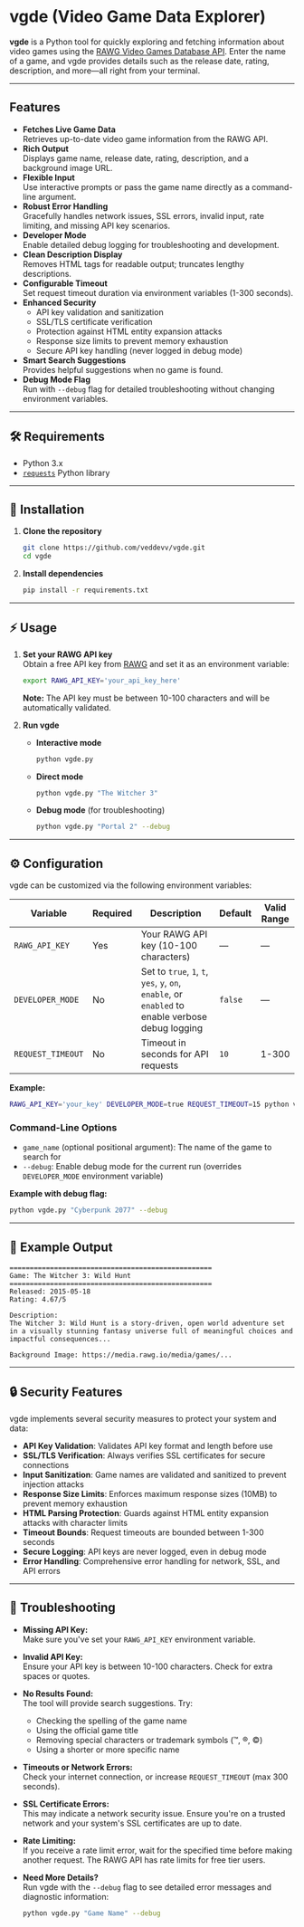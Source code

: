 # vgde (Video Game Data Explorer)

**vgde** is a Python tool for quickly exploring and fetching information about video games using the [RAWG Video Games Database API](https://rawg.io/apidocs). Enter the name of a game, and vgde provides details such as the release date, rating, description, and more—all right from your terminal.

---

## Features

- **Fetches Live Game Data**  
  Retrieves up-to-date video game information from the RAWG API.
- **Rich Output**  
  Displays game name, release date, rating, description, and a background image URL.
- **Flexible Input**  
  Use interactive prompts or pass the game name directly as a command-line argument.
- **Robust Error Handling**  
  Gracefully handles network issues, SSL errors, invalid input, rate limiting, and missing API key scenarios.
- **Developer Mode**  
  Enable detailed debug logging for troubleshooting and development.
- **Clean Description Display**  
  Removes HTML tags for readable output; truncates lengthy descriptions.
- **Configurable Timeout**  
  Set request timeout duration via environment variables (1-300 seconds).
- **Enhanced Security**  
  - API key validation and sanitization
  - SSL/TLS certificate verification
  - Protection against HTML entity expansion attacks
  - Response size limits to prevent memory exhaustion
  - Secure API key handling (never logged in debug mode)
- **Smart Search Suggestions**  
  Provides helpful suggestions when no game is found.
- **Debug Mode Flag**  
  Run with `--debug` flag for detailed troubleshooting without changing environment variables.

---

## 🛠 Requirements

- Python 3.x
- [`requests`](https://pypi.org/project/requests/) Python library

---

## 🚀 Installation

1. **Clone the repository**
    ```sh
    git clone https://github.com/veddevv/vgde.git
    cd vgde
    ```

2. **Install dependencies**
    ```sh
    pip install -r requirements.txt
    ```

---

## ⚡️ Usage

1. **Set your RAWG API key**  
   Obtain a free API key from [RAWG](https://rawg.io/apidocs) and set it as an environment variable:
    ```sh
    export RAWG_API_KEY='your_api_key_here'
    ```
    
    **Note:** The API key must be between 10-100 characters and will be automatically validated.

2. **Run vgde**
    - **Interactive mode**  
      ```sh
      python vgde.py
      ```
    - **Direct mode**  
      ```sh
      python vgde.py "The Witcher 3"
      ```
    - **Debug mode** (for troubleshooting)  
      ```sh
      python vgde.py "Portal 2" --debug
      ```

---

## ⚙️ Configuration

vgde can be customized via the following environment variables:

| Variable          | Required | Description                                                   | Default   | Valid Range  |
|-------------------|----------|---------------------------------------------------------------|-----------|--------------|
| `RAWG_API_KEY`    | Yes      | Your RAWG API key (10-100 characters)                         | —         | —            |
| `DEVELOPER_MODE`  | No       | Set to `true`, `1`, `t`, `yes`, `y`, `on`, `enable`, or `enabled` to enable verbose debug logging | `false` | — |
| `REQUEST_TIMEOUT` | No       | Timeout in seconds for API requests                           | `10`      | 1-300        |

**Example:**

```sh
RAWG_API_KEY='your_key' DEVELOPER_MODE=true REQUEST_TIMEOUT=15 python vgde.py "Portal 2"
```

### Command-Line Options

- `game_name` (optional positional argument): The name of the game to search for
- `--debug`: Enable debug mode for the current run (overrides `DEVELOPER_MODE` environment variable)

**Example with debug flag:**

```sh
python vgde.py "Cyberpunk 2077" --debug
```

---

## 📝 Example Output

```
==================================================
Game: The Witcher 3: Wild Hunt
==================================================
Released: 2015-05-18
Rating: 4.67/5

Description:
The Witcher 3: Wild Hunt is a story-driven, open world adventure set in a visually stunning fantasy universe full of meaningful choices and impactful consequences...

Background Image: https://media.rawg.io/media/games/...
```

---

## 🔒 Security Features

vgde implements several security measures to protect your system and data:

- **API Key Validation**: Validates API key format and length before use
- **SSL/TLS Verification**: Always verifies SSL certificates for secure connections
- **Input Sanitization**: Game names are validated and sanitized to prevent injection attacks
- **Response Size Limits**: Enforces maximum response sizes (10MB) to prevent memory exhaustion
- **HTML Parsing Protection**: Guards against HTML entity expansion attacks with character limits
- **Timeout Bounds**: Request timeouts are bounded between 1-300 seconds
- **Secure Logging**: API keys are never logged, even in debug mode
- **Error Handling**: Comprehensive error handling for network, SSL, and API errors

---

## 🐞 Troubleshooting

- **Missing API Key:**  
  Make sure you've set your `RAWG_API_KEY` environment variable.
  
- **Invalid API Key:**  
  Ensure your API key is between 10-100 characters. Check for extra spaces or quotes.
  
- **No Results Found:**  
  The tool will provide search suggestions. Try:
  - Checking the spelling of the game name
  - Using the official game title
  - Removing special characters or trademark symbols (™, ®, ©)
  - Using a shorter or more specific name
  
- **Timeouts or Network Errors:**  
  Check your internet connection, or increase `REQUEST_TIMEOUT` (max 300 seconds).
  
- **SSL Certificate Errors:**  
  This may indicate a network security issue. Ensure you're on a trusted network and your system's SSL certificates are up to date.
  
- **Rate Limiting:**  
  If you receive a rate limit error, wait for the specified time before making another request. The RAWG API has rate limits for free tier users.
  
- **Need More Details?**  
  Run vgde with the `--debug` flag to see detailed error messages and diagnostic information:
  ```sh
  python vgde.py "Game Name" --debug
  ```
